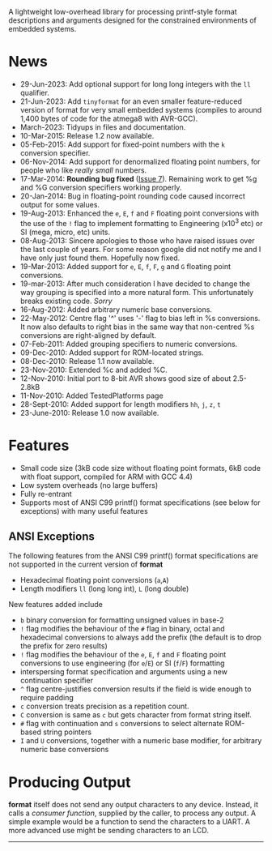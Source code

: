 A lightweight low-overhead library for processing printf-style format descriptions and arguments designed for the constrained environments of embedded systems.

# News #
  * 29-Jun-2023: Add optional support for long long integers with the `ll` qualifier.
  * 21-Jun-2023: Add `tinyformat` for an even smaller feature-reduced version of format for very small embedded systems (compiles to around 1,400 bytes of code for the atmega8 with AVR-GCC).
  * March-2023: Tidyups in files and documentation.
  * 10-Mar-2015: Release 1.2 now available.
  * 05-Feb-2015: Add support for fixed-point numbers with the `k` conversion specifier.
  * 06-Nov-2014: Add support for denormalized floating point numbers, for people who like _really small_ numbers.
  * 17-Mar-2014: **Rounding bug fixed** ([Issue 7](https://code.google.com/p/format/issues/detail?id=7)).  Remaining work to get %g and %G conversion specifiers working properly.
  * 20-Jan-2014: Bug in floating-point rounding code caused incorrect output for some values.
  * 19-Aug-2013: Enhanced the `e`, `E`, `f` and `F` floating point conversions with the use of the `!` flag to implement formatting to Engineering (x10<sup>3</sup> etc) or SI (mega, micro, etc) units.
  * 08-Aug-2013: Sincere apologies to those who have raised issues over the last couple of years.  For some reason google did not notify me and I have only just found them.  Hopefully now fixed.
  * 19-Mar-2013: Added support for `e`, `E`, `f`, `F`, `g` and `G` floating point conversions.
  * 19-mar-2013: After much consideration I have decided to change the way grouping is specified into a more natural form.  This unfortunately breaks existing code. _Sorry_
  * 16-Aug-2012: Added arbitrary numeric base conversions.
  * 22-May-2012: Centre flag '^' uses '-' flag to bias left in %s conversions.  It now also defaults to right bias in the same way that non-centred %s conversions are right-aligned by default.
  * 07-Feb-2011: Added grouping specifiers to numeric conversions.
  * 09-Dec-2010: Added support for ROM-located strings.
  * 08-Dec-2010: Release 1.1 now available.
  * 23-Nov-2010: Extended %c and added %C.
  * 12-Nov-2010: Initial port to 8-bit AVR shows good size of about 2.5-2.8kB
  * 11-Nov-2010: Added TestedPlatforms page
  * 28-Sept-2010: Added support for length modifiers `hh`, `j`, `z`, `t`
  * 23-June-2010: Release 1.0 now available.

# Features #

  * Small code size (3kB code size without floating point formats, 6kB code with float support, compiled for ARM with GCC 4.4)
  * Low system overheads (no large buffers)
  * Fully re-entrant
  * Supports most of ANSI C99 printf() format specifications (see below for exceptions) with many useful features

## ANSI Exceptions ##

The following features from the ANSI C99 printf() format specifications are not supported in the current version of **format**

  * Hexadecimal floating point conversions (`a`,`A`)
  * Length modifiers `ll` (long long int), `L` (long double)

New features added include

  * `b` binary conversion for formatting unsigned values in base-2
  * `!` flag modifies the behaviour of the `#` flag in binary, octal and hexadecimal conversions to always add the prefix (the default is to drop the prefix for zero results)
  * `!` flag modifies the behaviour of the `e`, `E`, `f` and `F` floating point conversions to use engineering (for `e`/`E`) or SI (`f`/`F`) formatting
  * interspersing format specification and arguments using a new continuation specifier
  * `^` flag centre-justifies conversion results if the field is wide enough to require padding
  * `c` conversion treats precision as a repetition count.
  * `C` conversion is same as `c` but gets character from format string itself.
  * `#` flag with continuation and `s` conversions to select alternate ROM-based string pointers
  * `I` and `U` conversions, together with a numeric base modifier, for arbitrary numeric base conversions

# Producing Output #

**format** itself does not send any output characters to any device.  Instead, it calls a _consumer function_, supplied by the caller, to process any output.  A simple example would be a function to send the characters to a UART.  A more advanced use might be sending characters to an LCD.

---


